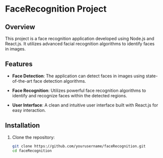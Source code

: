 # FaceRecognition Project

## Overview

This project is a face recognition application developed using Node.js and React.js. It utilizes advanced facial recognition algorithms to identify faces in images.

## Features

- **Face Detection**: The application can detect faces in images using state-of-the-art face detection algorithms.

- **Face Recognition**: Utilizes powerful face recognition algorithms to identify and recognize faces within the detected regions.

- **User Interface**: A clean and intuitive user interface built with React.js for easy interaction.

## Installation

1. Clone the repository:

   ```bash
   git clone https://github.com/yourusername/faceRecognition.git
   cd faceRecognition
